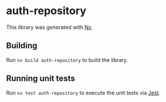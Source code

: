 # auth-repository

This library was generated with [Nx](https://nx.dev).

## Building

Run `nx build auth-repository` to build the library.

## Running unit tests

Run `nx test auth-repository` to execute the unit tests via [Jest](https://jestjs.io).
